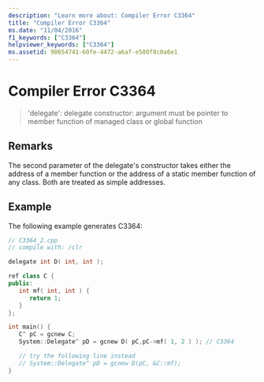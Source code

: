 ```yaml
---
description: "Learn more about: Compiler Error C3364"
title: "Compiler Error C3364"
ms.date: "11/04/2016"
f1_keywords: ["C3364"]
helpviewer_keywords: ["C3364"]
ms.assetid: 98654741-60fe-4472-a6af-e580f8c0a6e1
---
```

# Compiler Error C3364

> 'delegate': delegate constructor: argument must be pointer to member function of managed class or global function

## Remarks

The second parameter of the delegate's constructor takes either the address of a member function or the address of a static member function of any class. Both are treated as simple addresses.

## Example

The following example generates C3364:

```cpp
// C3364_2.cpp
// compile with: /clr

delegate int D( int, int );

ref class C {
public:
   int mf( int, int ) {
      return 1;
   }
};

int main() {
   C^ pC = gcnew C;
   System::Delegate^ pD = gcnew D( pC,pC->mf( 1, 2 ) ); // C3364

   // try the following line instead
   // System::Delegate^ pD = gcnew D(pC, &C::mf);
}
```
